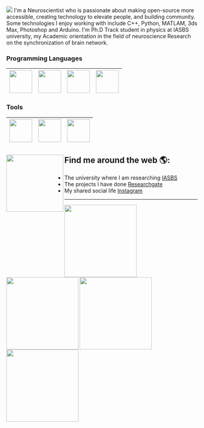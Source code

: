 <img src="https://raw.githubusercontent.com/aliseif321/aliseif321/main/as-header-image.png">
I'm a Neuroscientist who is passionate about making open-source more accessible, creating technology to elevate people, and building community. Some technologies I enjoy working with include C++, Python, MATLAM, 3ds Max, Photoshop and Arduino. I'm Ph.D Track student in physics at IASBS university, my Academic orientation in the field of neuroscience Research on the synchronization of brain network.


### Programming Languages 
|<img src="https://raw.githubusercontent.com/coderjojo/coderjojo/master/img/cpp.png" width=60> |  <img src="https://raw.githubusercontent.com/coderjojo/coderjojo/master/img/python.svg" width=60> | <img src="https://upload.wikimedia.org/wikipedia/commons/2/21/Matlab_Logo.png" width=60>|<img src="http://xahlee.info/comp/Mathematica_logo/Mathematica_8_logo.png" width=60>|
|:---:|:---:|:---:|:---:|


### Tools 
|<img src="https://raw.githubusercontent.com/aliseif321/aliseif321/d7523327f06921070e706f1f71b468de5abd371e/3ds-max-2.svg" width=60> | <img src="https://github.com/aliseif321/aliseif321/blob/main/photoshop.png?raw=true" width=60> | <img src="https://github.com/aliseif321/aliseif321/blob/main/arduino-logo-1.png?raw=true" width=60> |
|:---:|:---:|:---:|


## Find me around the web 🌎: <a href="https://raw.githubusercontent.com/aliseif321/aliseif321/main/Gif/Twitter%20Logo%20Animation.gif"><img align="left" width="150" height="150" src="https://github.com/aliseif321/aliseif321/blob/main/Gif/Keyframe%20Factory%20Motion%20Design.gif?raw=true"></a>
- The university where I am researching <a href="https://iasbs.ac.ir/">IASBS</a> 
- The projects I have done <a href="https://www.researchgate.net/profile/Ali_Seif7"> Researchgate</a>
- My shared social life <a href="https://www.instagram.com/aliseif____/">Instagram</a>

_______________________________________________________________________________________
<a href="https://www.linkedin.com/in/ali-seif-0306a1180/"><img align="Left" width="190" height="190"  src="https://raw.githubusercontent.com/aliseif321/aliseif321/main/Gif/20%2B%20Best%20Animated%20Logos%20for%20Your%20Inspiration_.gif"></a>
<a href="https://github.com/aliseif321/aliseif321/blob/main/Gif/Skype%20Logo%20Animation.gif?raw=true"><img align="Left" width="190" height="190"  src="https://github.com/aliseif321/aliseif321/blob/main/Gif/Skype%20Logo%20Animation.gif?raw=true"></a><a href="https://github.com/aliseif321/aliseif321/blob/main/Gif/Twitter%20Logo%20Animation.gif?raw=true"><img align="Left" width="190" height="190" src="https://github.com/aliseif321/aliseif321/blob/main/Gif/Twitter%20Logo%20Animation.gif?raw=true"></a><a href="https://github.com/aliseif321/aliseif321/blob/main/Gif/Facebook%20Brand%20Resource%20Center.gif?raw=true"><img align="Left" width="190" height="190" src="https://github.com/aliseif321/aliseif321/blob/main/Gif/Facebook%20Logo%20Animation.gif?raw=true"></a>



